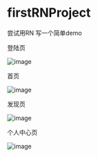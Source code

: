# firstRNProject
尝试用RN 写一个简单demo

登陆页

![image](https://github.com/yathe/firstRNProject/blob/master/pictures/%3D_UTF8_B_5bGP5bmV5b%2Br54WnIDIwMTktMDUtMDUg5LiL5Y2INS4yNi40Ni5wbmc%3D_%3D.png)

首页

![image](https://github.com/yathe/firstRNProject/blob/master/pictures/first.png)

发现页

![image](https://github.com/yathe/firstRNProject/blob/master/pictures/newSecond.png)

个人中心页

![image](https://github.com/yathe/firstRNProject/blob/master/pictures/third.png)

